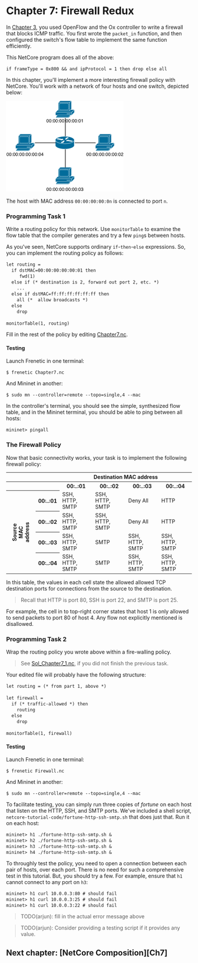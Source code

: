 Chapter 7: Firewall Redux
=========================

In [Chapter 3](03-OxFirewall.md), you used OpenFlow and the Ox
controller to write a firewall that blocks ICMP traffic. You first
wrote the `packet_in` function, and then configured the switch's flow
table to implement the same function efficiently.

This NetCore program does all of the above:

```
if frameType = 0x800 && and ipProtocol = 1 then drop else all
```

In this chapter, you'll implement a more interesting firewall policy
with NetCore. You'll work with a network of four hosts and one switch, depicted below:

![image](images/topo-single-4.png)

The host with MAC address `00:00:00:00:0n` is connected to port `n`.

### Programming Task 1

Write a routing policy for this network. Use `monitorTable` to examine the flow table that the compiler generates and try a few `ping`s between hosts.

As you've seen, NetCore supports ordinary `if`-`then`-`else` expressions.
So, you can implement the routing policy as follows:

```
let routing =
  if dstMAC=00:00:00:00:00:01 then
     fwd(1)
  else if (* destination is 2, forward out port 2, etc. *)
    ...
  else if dstMAC=ff:ff:ff:ff:ff:ff then
    all (*  allow broadcasts *)
  else
    drop
    
monitorTable(1, routing)
```

Fill in the rest of the policy by editing [Chapter7.nc](netcore-tutorial-code/Chapter7.nc). 

#### Testing

Launch Frenetic in one terminal:

```
$ frenetic Chapter7.nc
```

And Mininet in another:

```
$ sudo mn --controller=remote --topo=single,4 --mac
```

In the controller's terminal, you should see the simple, synthesized flow table,
and in the Mininet terminal, you should be able to ping between all hosts:

```
mininet> pingall
```

### The Firewall Policy

Now that basic connectivity works, your task is to implement the following firewall policy:

<table>
<tr>
  <th style="visibility: hidden"></th>
  <th style="visibility: hidden"></th>
  <th colspan="4">Destination MAC address</th>
</tr>
<tr>
  <th style="visibility: hidden"></th>
  <th style="visibility: hidden"></th>
  <th>00:..:01</th>
  <th>00:..:02</th>
  <th>00:..:03</th>
  <th>00:..:04</th>
</tr>
<tr>
  <th rowspan="5" style="-webkit-transform:rotate(270deg)" >
    Source MAC<br>address
  </th>
  <th>00:..:01</th>
  <td>SSH, HTTP, SMTP</td>
  <td>SSH, HTTP, SMTP</td>
  <td>Deny All</td>
  <td>HTTP</td>
</tr>
<tr>
  <th>00:..:02</th>
  <td>SSH, HTTP, SMTP</td>
  <td>SSH, HTTP, SMTP</td>
  <td>Deny All</td>
  <td>HTTP</td>
</tr>
<tr>
  <th>00:..:03</th>
  <td>SSH, HTTP, SMTP</td>
  <td>SMTP</td>
  <td>SSH, HTTP, SMTP</td>
  <td>SSH, HTTP, SMTP</td>
</tr>
<tr>
  <th>00:..:04</th>
  <td>SSH, HTTP, SMTP</td>
  <td>SMTP</td>
  <td>SSH, HTTP, SMTP</td>
  <td>SSH, HTTP, SMTP</td>
</tr>
</table>

In this table, the values in each cell state the allowed allowed TCP destination ports for connections from the source to the destination.

> Recall that HTTP is port 80, SSH is port 22, and SMTP is port 25.

For example, the cell in to top-right corner states that host 1 is only allowed to send packets to port 80 of host 4. Any flow not explicitly mentioned is disallowed.

### Programming Task 2

Wrap the routing policy you wrote above within a fire-walling policy.

> See [Sol_Chapter7_1.nc](netcore-example-code/Sol_Chapter7_1.nc), if you did not
> finish the previous task.

Your edited file will probably have the following structure:

```
let routing = (* from part 1, above *)

let firewall =
  if (* traffic-allowed *) then
    routing
  else
    drop

monitorTable(1, firewall)
```

#### Testing

Launch Frenetic in one terminal:

```
$ frenetic Firewall.nc
```

And Mininet in another:

```
$ sudo mn --controller=remote --topo=single,4 --mac
```

To facilitate testing, you can simply run three copies of _fortune_ on each host that listen on the HTTP, SSH, and SMTP ports. We've included a shell script, `netcore-tutorial-code/fortune-http-ssh-smtp.sh` that does just that. Run it on each host:

```
mininet> h1 ./fortune-http-ssh-smtp.sh &
mininet> h2 ./fortune-http-ssh-smtp.sh &
mininet> h3 ./fortune-http-ssh-smtp.sh &
mininet> h4 ./fortune-http-ssh-smtp.sh &
```

To throughly test the policy, you need to open a connection between each pair
of hosts, over each port. There is no need for such a comprehensive test in this tutorial. But, you should try a few. For example, ensure that `h1` cannot connect to any port on `h3`:

```
mininet> h1 curl 10.0.0.3:80 # should fail
mininet> h1 curl 10.0.0.3:25 # should fail
mininet> h1 curl 10.0.0.3:22 # should fail
```

> TODO(arjun): fill in the actual error message above

> TODO(arjun): Consider providing a testing script if it provides any value.


## Next chapter: [NetCore Composition][Ch7]
